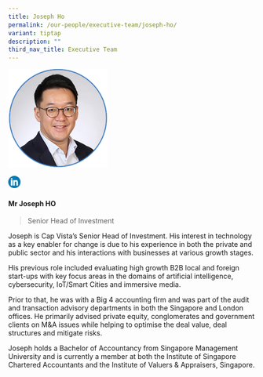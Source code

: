 ```yaml
---
title: Joseph Ho
permalink: /our-people/executive-team/joseph-ho/
variant: tiptap
description: ""
third_nav_title: Executive Team
---
```

<p></p><div class="isomer-image-wrapper"><img style="width: 40%;" height="auto" width="100%" alt="" src="/images/Executive Team/Joseph_Ho_.png"></div><p></p><a class="isomer-image-wrapper" href="https://www.linkedin.com/in/joseph-ho-940581ab/"><img style="width: 5%;" height="auto" width="100%" alt="" src="/images/Executive Team/linkedin_logo.png"></a><h4>Mr Joseph HO</h4><blockquote><p>Senior Head of Investment</p></blockquote><p>Joseph is Cap Vista’s Senior Head of Investment. His interest in technology as a key enabler for change is due to his experience in both the private and public sector and his interactions with businesses at various growth stages.</p><p></p><p>His previous role included evaluating high growth B2B local and foreign start-ups with key focus areas in the domains of artificial intelligence, cybersecurity, IoT/Smart Cities and immersive media.</p><p></p><p>Prior to that, he was with a Big 4 accounting firm and was part of the audit and transaction advisory departments in both the Singapore and London offices. He primarily advised private equity, conglomerates and government clients on M&amp;A issues while helping to optimise the deal value, deal structures and mitigate risks.</p><p></p><p>Joseph holds a Bachelor of Accountancy from Singapore Management University and is currently a member at both the Institute of Singapore Chartered Accountants and the Institute of Valuers &amp; Appraisers, Singapore.</p>